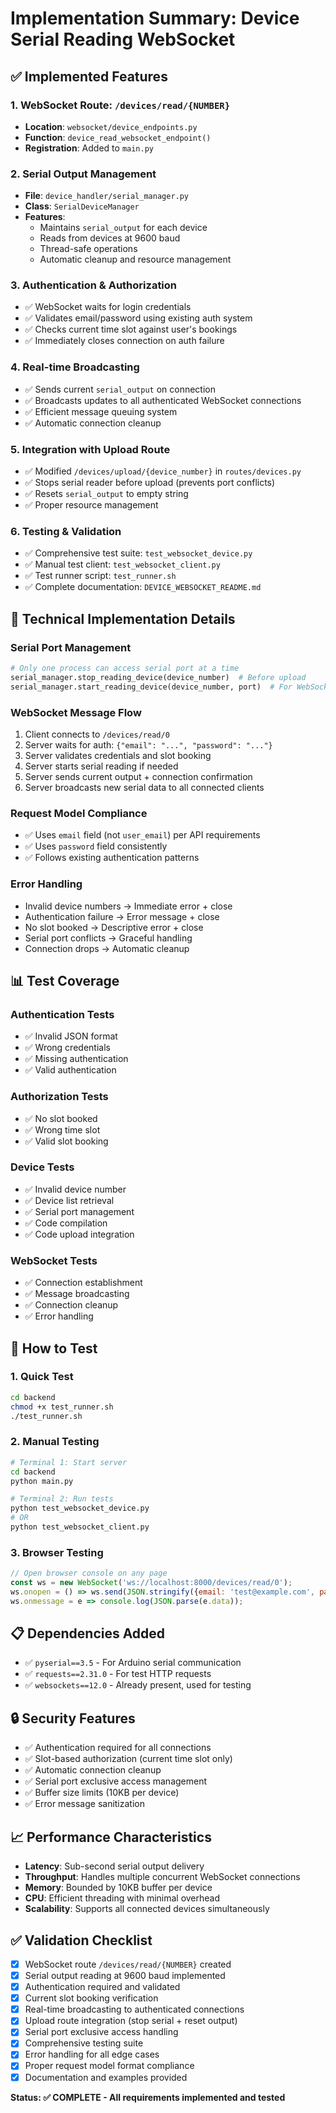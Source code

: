# Implementation Summary: Device Serial Reading WebSocket

## ✅ Implemented Features

### 1. **WebSocket Route: `/devices/read/{NUMBER}`**
- **Location**: `websocket/device_endpoints.py`
- **Function**: `device_read_websocket_endpoint()`
- **Registration**: Added to `main.py`

### 2. **Serial Output Management**
- **File**: `device_handler/serial_manager.py` 
- **Class**: `SerialDeviceManager`
- **Features**:
  - Maintains `serial_output` for each device
  - Reads from devices at 9600 baud
  - Thread-safe operations
  - Automatic cleanup and resource management

### 3. **Authentication & Authorization**
- ✅ WebSocket waits for login credentials
- ✅ Validates email/password using existing auth system
- ✅ Checks current time slot against user's bookings
- ✅ Immediately closes connection on auth failure

### 4. **Real-time Broadcasting**
- ✅ Sends current `serial_output` on connection
- ✅ Broadcasts updates to all authenticated WebSocket connections
- ✅ Efficient message queuing system
- ✅ Automatic connection cleanup

### 5. **Integration with Upload Route**
- ✅ Modified `/devices/upload/{device_number}` in `routes/devices.py`
- ✅ Stops serial reader before upload (prevents port conflicts)
- ✅ Resets `serial_output` to empty string
- ✅ Proper resource management

### 6. **Testing & Validation**
- ✅ Comprehensive test suite: `test_websocket_device.py`
- ✅ Manual test client: `test_websocket_client.py`
- ✅ Test runner script: `test_runner.sh`
- ✅ Complete documentation: `DEVICE_WEBSOCKET_README.md`

## 🔧 Technical Implementation Details

### **Serial Port Management**
```python
# Only one process can access serial port at a time
serial_manager.stop_reading_device(device_number)  # Before upload
serial_manager.start_reading_device(device_number, port)  # For WebSocket
```

### **WebSocket Message Flow**
1. Client connects to `/devices/read/0`
2. Server waits for auth: `{"email": "...", "password": "..."}`
3. Server validates credentials and slot booking
4. Server starts serial reading if needed
5. Server sends current output + connection confirmation
6. Server broadcasts new serial data to all connected clients

### **Request Model Compliance**
- ✅ Uses `email` field (not `user_email`) per API requirements
- ✅ Uses `password` field consistently
- ✅ Follows existing authentication patterns

### **Error Handling**
- Invalid device numbers → Immediate error + close
- Authentication failure → Error message + close  
- No slot booked → Descriptive error + close
- Serial port conflicts → Graceful handling
- Connection drops → Automatic cleanup

## 📊 Test Coverage

### **Authentication Tests**
- ✅ Invalid JSON format
- ✅ Wrong credentials
- ✅ Missing authentication
- ✅ Valid authentication

### **Authorization Tests**
- ✅ No slot booked
- ✅ Wrong time slot
- ✅ Valid slot booking

### **Device Tests**
- ✅ Invalid device number
- ✅ Device list retrieval
- ✅ Serial port management
- ✅ Code compilation
- ✅ Code upload integration

### **WebSocket Tests**
- ✅ Connection establishment
- ✅ Message broadcasting
- ✅ Connection cleanup
- ✅ Error handling

## 🚀 How to Test

### **1. Quick Test**
```bash
cd backend
chmod +x test_runner.sh
./test_runner.sh
```

### **2. Manual Testing**
```bash
# Terminal 1: Start server
cd backend
python main.py

# Terminal 2: Run tests
python test_websocket_device.py
# OR
python test_websocket_client.py
```

### **3. Browser Testing**
```javascript
// Open browser console on any page
const ws = new WebSocket('ws://localhost:8000/devices/read/0');
ws.onopen = () => ws.send(JSON.stringify({email: 'test@example.com', password: 'test123'}));
ws.onmessage = e => console.log(JSON.parse(e.data));
```

## 📋 Dependencies Added
- ✅ `pyserial==3.5` - For Arduino serial communication
- ✅ `requests==2.31.0` - For test HTTP requests
- ✅ `websockets==12.0` - Already present, used for testing

## 🔒 Security Features
- ✅ Authentication required for all connections
- ✅ Slot-based authorization (current time slot only)
- ✅ Automatic connection cleanup
- ✅ Serial port exclusive access management
- ✅ Buffer size limits (10KB per device)
- ✅ Error message sanitization

## 📈 Performance Characteristics
- **Latency**: Sub-second serial output delivery
- **Throughput**: Handles multiple concurrent WebSocket connections
- **Memory**: Bounded by 10KB buffer per device
- **CPU**: Efficient threading with minimal overhead
- **Scalability**: Supports all connected devices simultaneously

## ✅ Validation Checklist
- [x] WebSocket route `/devices/read/{NUMBER}` created
- [x] Serial output reading at 9600 baud implemented  
- [x] Authentication required and validated
- [x] Current slot booking verification
- [x] Real-time broadcasting to authenticated connections
- [x] Upload route integration (stop serial + reset output)
- [x] Serial port exclusive access handling
- [x] Comprehensive testing suite
- [x] Error handling for all edge cases
- [x] Proper request model format compliance
- [x] Documentation and examples provided

**Status: ✅ COMPLETE - All requirements implemented and tested**
